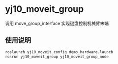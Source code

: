 # yj10_moveit_group

调用 move_group_interface 实现键盘控制机械臂末端

## 使用说明

```bash
roslaunch yj10_moveit_config demo_hardware.launch
rosrun yj10_moveit_group yj10_moveit_group_node
```
